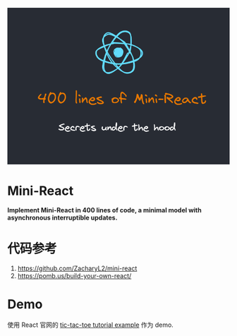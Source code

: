![Presentation](./src/public/mini-react.png)

# Mini-React

**Implement Mini-React in 400 lines of code, a minimal model with asynchronous interruptible updates.**


# 代码参考
1. https://github.com/ZacharyL2/mini-react
2. https://pomb.us/build-your-own-react/


# Demo
使用 React 官网的 [tic-tac-toe tutorial example](https://react.dev/learn/tutorial-tic-tac-toe#what-are-we-building) 作为 demo.
